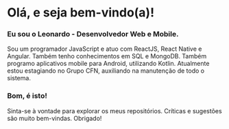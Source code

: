 # Olá, e seja bem-vindo(a)!
### Eu sou o Leonardo - Desenvolvedor Web e Mobile.

Sou um programador JavaScript e atuo com ReactJS, React Native e Angular. Também tenho conhecimentos em SQL e MongoDB.
Também programo aplicativos mobile para Android, utilizando Kotlin.
Atualmente estou estagiando no Grupo CFN, auxiliando na manutenção de todo o sistema.

### Bom, é isto!
Sinta-se à vontade para explorar os meus repositórios. Críticas e sugestões são muito bem-vindas.
Obrigado!
